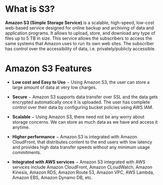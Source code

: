 # What is S3?
**Amazon S3 (Simple Storage Service)** is a scalable, high-speed, low-cost web-based service designed for online backup and archiving of data and application programs. It allows to upload, store, and download any type of files up to 5 TB in size. This service allows the subscribers to access the same systems that Amazon uses to run its own web sites. The subscriber has control over the accessibility of data, i.e. privately/publicly accessible.


# Amazon S3 Features
* **Low cost and Easy to Use** − Using Amazon S3, the user can store a large amount of data at very low charges.

* **Secure** − Amazon S3 supports data transfer over SSL and the data gets encrypted automatically once it is uploaded. The user has complete control over their data by configuring bucket policies using AWS IAM.

* **Scalable** − Using Amazon S3, there need not be any worry about storage concerns. We can store as much data as we have and access it anytime.

* **Higher performance** − Amazon S3 is integrated with Amazon CloudFront, that distributes content to the end users with low latency and provides high data transfer speeds without any minimum usage commitments.

* **Integrated with AWS services** − Amazon S3 integrated with AWS services include Amazon CloudFront, Amazon CLoudWatch, Amazon Kinesis, Amazon RDS, Amazon Route 53, Amazon VPC, AWS Lambda, Amazon EBS, Amazon Dynamo DB, etc.
